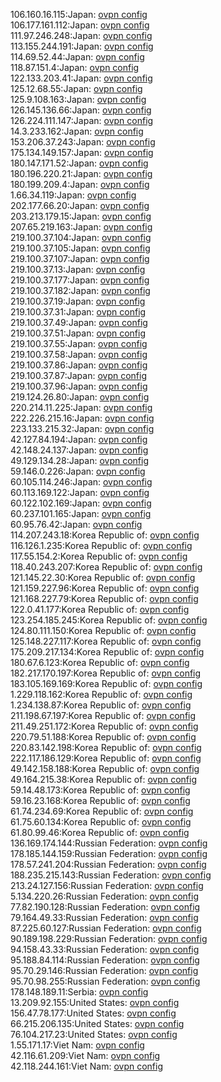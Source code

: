106.160.16.115:Japan: [ovpn config](vpn/106_160_16_115.ovpn)  
106.177.161.112:Japan: [ovpn config](vpn/106_177_161_112.ovpn)  
111.97.246.248:Japan: [ovpn config](vpn/111_97_246_248.ovpn)  
113.155.244.191:Japan: [ovpn config](vpn/113_155_244_191.ovpn)  
114.69.52.44:Japan: [ovpn config](vpn/114_69_52_44.ovpn)  
118.87.151.4:Japan: [ovpn config](vpn/118_87_151_4.ovpn)  
122.133.203.41:Japan: [ovpn config](vpn/122_133_203_41.ovpn)  
125.12.68.55:Japan: [ovpn config](vpn/125_12_68_55.ovpn)  
125.9.108.163:Japan: [ovpn config](vpn/125_9_108_163.ovpn)  
126.145.136.66:Japan: [ovpn config](vpn/126_145_136_66.ovpn)  
126.224.111.147:Japan: [ovpn config](vpn/126_224_111_147.ovpn)  
14.3.233.162:Japan: [ovpn config](vpn/14_3_233_162.ovpn)  
153.206.37.243:Japan: [ovpn config](vpn/153_206_37_243.ovpn)  
175.134.149.157:Japan: [ovpn config](vpn/175_134_149_157.ovpn)  
180.147.171.52:Japan: [ovpn config](vpn/180_147_171_52.ovpn)  
180.196.220.21:Japan: [ovpn config](vpn/180_196_220_21.ovpn)  
180.199.209.4:Japan: [ovpn config](vpn/180_199_209_4.ovpn)  
1.66.34.119:Japan: [ovpn config](vpn/1_66_34_119.ovpn)  
202.177.66.20:Japan: [ovpn config](vpn/202_177_66_20.ovpn)  
203.213.179.15:Japan: [ovpn config](vpn/203_213_179_15.ovpn)  
207.65.219.163:Japan: [ovpn config](vpn/207_65_219_163.ovpn)  
219.100.37.104:Japan: [ovpn config](vpn/219_100_37_104.ovpn)  
219.100.37.105:Japan: [ovpn config](vpn/219_100_37_105.ovpn)  
219.100.37.107:Japan: [ovpn config](vpn/219_100_37_107.ovpn)  
219.100.37.13:Japan: [ovpn config](vpn/219_100_37_13.ovpn)  
219.100.37.177:Japan: [ovpn config](vpn/219_100_37_177.ovpn)  
219.100.37.182:Japan: [ovpn config](vpn/219_100_37_182.ovpn)  
219.100.37.19:Japan: [ovpn config](vpn/219_100_37_19.ovpn)  
219.100.37.31:Japan: [ovpn config](vpn/219_100_37_31.ovpn)  
219.100.37.49:Japan: [ovpn config](vpn/219_100_37_49.ovpn)  
219.100.37.51:Japan: [ovpn config](vpn/219_100_37_51.ovpn)  
219.100.37.55:Japan: [ovpn config](vpn/219_100_37_55.ovpn)  
219.100.37.58:Japan: [ovpn config](vpn/219_100_37_58.ovpn)  
219.100.37.86:Japan: [ovpn config](vpn/219_100_37_86.ovpn)  
219.100.37.87:Japan: [ovpn config](vpn/219_100_37_87.ovpn)  
219.100.37.96:Japan: [ovpn config](vpn/219_100_37_96.ovpn)  
219.124.26.80:Japan: [ovpn config](vpn/219_124_26_80.ovpn)  
220.214.11.225:Japan: [ovpn config](vpn/220_214_11_225.ovpn)  
222.226.215.16:Japan: [ovpn config](vpn/222_226_215_16.ovpn)  
223.133.215.32:Japan: [ovpn config](vpn/223_133_215_32.ovpn)  
42.127.84.194:Japan: [ovpn config](vpn/42_127_84_194.ovpn)  
42.148.24.137:Japan: [ovpn config](vpn/42_148_24_137.ovpn)  
49.129.134.28:Japan: [ovpn config](vpn/49_129_134_28.ovpn)  
59.146.0.226:Japan: [ovpn config](vpn/59_146_0_226.ovpn)  
60.105.114.246:Japan: [ovpn config](vpn/60_105_114_246.ovpn)  
60.113.169.122:Japan: [ovpn config](vpn/60_113_169_122.ovpn)  
60.122.102.169:Japan: [ovpn config](vpn/60_122_102_169.ovpn)  
60.237.101.165:Japan: [ovpn config](vpn/60_237_101_165.ovpn)  
60.95.76.42:Japan: [ovpn config](vpn/60_95_76_42.ovpn)  
114.207.243.18:Korea Republic of: [ovpn config](vpn/114_207_243_18.ovpn)  
116.126.1.235:Korea Republic of: [ovpn config](vpn/116_126_1_235.ovpn)  
117.55.154.2:Korea Republic of: [ovpn config](vpn/117_55_154_2.ovpn)  
118.40.243.207:Korea Republic of: [ovpn config](vpn/118_40_243_207.ovpn)  
121.145.22.30:Korea Republic of: [ovpn config](vpn/121_145_22_30.ovpn)  
121.159.227.96:Korea Republic of: [ovpn config](vpn/121_159_227_96.ovpn)  
121.168.227.79:Korea Republic of: [ovpn config](vpn/121_168_227_79.ovpn)  
122.0.41.177:Korea Republic of: [ovpn config](vpn/122_0_41_177.ovpn)  
123.254.185.245:Korea Republic of: [ovpn config](vpn/123_254_185_245.ovpn)  
124.80.111.150:Korea Republic of: [ovpn config](vpn/124_80_111_150.ovpn)  
125.148.227.117:Korea Republic of: [ovpn config](vpn/125_148_227_117.ovpn)  
175.209.217.134:Korea Republic of: [ovpn config](vpn/175_209_217_134.ovpn)  
180.67.6.123:Korea Republic of: [ovpn config](vpn/180_67_6_123.ovpn)  
182.217.170.197:Korea Republic of: [ovpn config](vpn/182_217_170_197.ovpn)  
183.105.169.169:Korea Republic of: [ovpn config](vpn/183_105_169_169.ovpn)  
1.229.118.162:Korea Republic of: [ovpn config](vpn/1_229_118_162.ovpn)  
1.234.138.87:Korea Republic of: [ovpn config](vpn/1_234_138_87.ovpn)  
211.198.67.197:Korea Republic of: [ovpn config](vpn/211_198_67_197.ovpn)  
211.49.251.172:Korea Republic of: [ovpn config](vpn/211_49_251_172.ovpn)  
220.79.51.188:Korea Republic of: [ovpn config](vpn/220_79_51_188.ovpn)  
220.83.142.198:Korea Republic of: [ovpn config](vpn/220_83_142_198.ovpn)  
222.117.186.129:Korea Republic of: [ovpn config](vpn/222_117_186_129.ovpn)  
49.142.158.188:Korea Republic of: [ovpn config](vpn/49_142_158_188.ovpn)  
49.164.215.38:Korea Republic of: [ovpn config](vpn/49_164_215_38.ovpn)  
59.14.48.173:Korea Republic of: [ovpn config](vpn/59_14_48_173.ovpn)  
59.16.23.168:Korea Republic of: [ovpn config](vpn/59_16_23_168.ovpn)  
61.74.234.69:Korea Republic of: [ovpn config](vpn/61_74_234_69.ovpn)  
61.75.60.134:Korea Republic of: [ovpn config](vpn/61_75_60_134.ovpn)  
61.80.99.46:Korea Republic of: [ovpn config](vpn/61_80_99_46.ovpn)  
136.169.174.144:Russian Federation: [ovpn config](vpn/136_169_174_144.ovpn)  
178.185.144.159:Russian Federation: [ovpn config](vpn/178_185_144_159.ovpn)  
178.57.241.204:Russian Federation: [ovpn config](vpn/178_57_241_204.ovpn)  
188.235.215.143:Russian Federation: [ovpn config](vpn/188_235_215_143.ovpn)  
213.24.127.156:Russian Federation: [ovpn config](vpn/213_24_127_156.ovpn)  
5.134.220.26:Russian Federation: [ovpn config](vpn/5_134_220_26.ovpn)  
77.82.190.128:Russian Federation: [ovpn config](vpn/77_82_190_128.ovpn)  
79.164.49.33:Russian Federation: [ovpn config](vpn/79_164_49_33.ovpn)  
87.225.60.127:Russian Federation: [ovpn config](vpn/87_225_60_127.ovpn)  
90.189.198.229:Russian Federation: [ovpn config](vpn/90_189_198_229.ovpn)  
94.158.43.33:Russian Federation: [ovpn config](vpn/94_158_43_33.ovpn)  
95.188.84.114:Russian Federation: [ovpn config](vpn/95_188_84_114.ovpn)  
95.70.29.146:Russian Federation: [ovpn config](vpn/95_70_29_146.ovpn)  
95.70.98.255:Russian Federation: [ovpn config](vpn/95_70_98_255.ovpn)  
178.148.189.11:Serbia: [ovpn config](vpn/178_148_189_11.ovpn)  
13.209.92.155:United States: [ovpn config](vpn/13_209_92_155.ovpn)  
156.47.78.177:United States: [ovpn config](vpn/156_47_78_177.ovpn)  
66.215.206.135:United States: [ovpn config](vpn/66_215_206_135.ovpn)  
76.104.217.23:United States: [ovpn config](vpn/76_104_217_23.ovpn)  
1.55.171.17:Viet Nam: [ovpn config](vpn/1_55_171_17.ovpn)  
42.116.61.209:Viet Nam: [ovpn config](vpn/42_116_61_209.ovpn)  
42.118.244.161:Viet Nam: [ovpn config](vpn/42_118_244_161.ovpn)  

